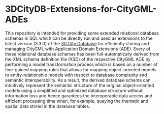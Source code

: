 # 3DCityDB-Extensions-for-CityGML-ADEs
This repository is intended for providing some extended relational database schemas in SQL which can be directly run and used as extensions to the latest version (3.3.0) of the [3D City Database](https://github.com/3dcitydb/3dcitydb) for efficiently storing and managing CityGML with Application Domain Extensions (ADE). Every of these relational database schemas has been full-automatically derived from the XML schema definition file (XSD) of the respective CityGML ADE by performing a model transformation process which is based on a number of fine-gained mapping rules that allows for mapping object-oriented models to entity-relationship models with respect to database complexity and semantic interoperability. As a result, the derived database schema can intuitively represent the semantic structure of the original object-oriented models using a simplified and optimized database structure without information loss and hence garantees the interoperable data access and efficient processing time when, for example, queying the thematic and spatial data stored in the database tables. 
